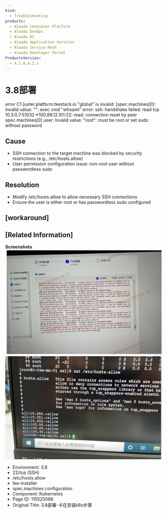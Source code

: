 ```yaml
---
kind:
  - Troubleshooting
products:
  - Alauda Container Platform
  - Alauda DevOps
  - Alauda AI
  - Alauda Application Services
  - Alauda Service Mesh
  - Alauda Developer Portal
ProductsVersion:
  - 4.1.0,4.2.x
---
```

<!-- A type of document that involves encountering a fault, diagnosing it, performing root cause analysis, and providing solutions. -->

# 3.8部署

error C1 [uster.platform.tkestack.io "global" is invalid: [spec.machines[0]: Invalid value: "": exec cmd "whoami" error: ssh: handshake failed: read tcp 10.3.0.7:51032->100.89.12.101:22: read: connection reset by peer spec.machines[0] user: Invalid value: "root": must be root or set sudo without password

## Cause
- SSH connection to the target machine was blocked by security restrictions (e.g., /etc/hosts.allow)
- User permission configuration issue: non-root user without passwordless sudo

## Resolution
- Modify /etc/hosts.allow to allow necessary SSH connections
- Ensure the user is either root or has passwordless sudo configured

## [workaround]

## [Related Information]
**Screenshots**
![](assets/3-8bu-shu-qia-zai-an-zhuang-k8sbu-zou/image2022-5-27_16-13-40.png)
![](assets/3-8bu-shu-qia-zai-an-zhuang-k8sbu-zou/image2022-5-27_17-4-56.png)
- Environment: 3.8
- 22/tcp (SSH)
- /etc/hosts.allow
- tke-installer
- spec.machines configuration
- Component: Kubernetes
- Page ID: 115525096
- Original Title: 3.8部署-卡在安装k8s步骤

